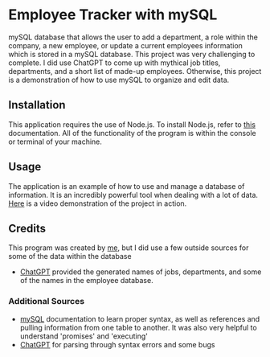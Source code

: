 # Employee Tracker with mySQL

mySQL database that allows the user to add a department, a role within the company, a new employee, or update a current employees information which is stored in a mySQL database. This project was very challenging to complete. I did use ChatGPT to come up with mythical job titles, departments, and a short list of made-up employees. Otherwise, this project is a demonstration of how to use mySQL to organize and edit data.


## Installation

This application requires the use of Node.js. To install Node.js, refer to [this](https://nodejs.dev/en/learn/how-to-install-nodejs/) documentation. All of the functionality of the program is within the console or terminal of your machine. 


## Usage

The application is an example of how to use and manage a database of information. It is an incredibly powerful tool when dealing with a lot of data. [Here](https://drive.google.com/file/d/16OA3Wm7n1TzKn5nqhqbO2Ti_JunAb91O/view) is a video demonstration of the project in action.


## Credits

This program was created by [me](https://github.com/dsatpm), but I did use a few outside sources for some of the data within the database
  - [ChatGPT](https://chat.openai.com) provided the generated names of jobs, departments, and some of the names in the employee database.

### Additional Sources
  - [mySQL](https://npmjs.com/package/mysql2) documentation to learn proper syntax, as well as references and pulling information from one table to another. It was also very helpful to understand 'promises' and 'executing'
  - [ChatGPT](https://chat.openai.com) for parsing through syntax errors and some bugs

